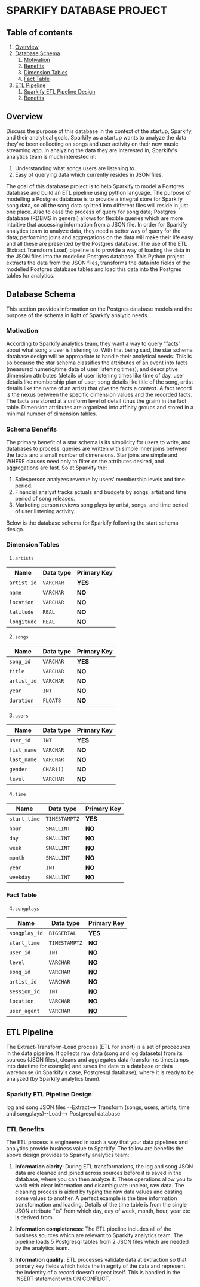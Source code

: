 # SPARKIFY DATABASE PROJECT

## Table of contents
1. [Overview](#Overview)
2. [Database Schema](#Database%20Schema)
    1. [Motivation](#Motivation)
    2. [Benefits](#Schema%20Benefits)
    3. [Dimension Tables](#Dimension%20Tables)
    4. [Fact Table](#Fact%20Table)
3. [ETL Pipeline](#ETL%20Pipeline)
    1. [Sparkify ETL Pipeline Design](#Sparkify%20ETL%20Pipeline%20Design)
    2. [Benefits](#ETL%20Benefits)

## Overview
Discuss the purpose of this database in the context of the startup, Sparkify, and their analytical goals.
Sparkify as a startup wants to analyze the data they've been collecting on songs and user activity on their new music streaming app. In analyzing the data they are interested in, Sparkify's analytics team is much interested in:
1. Understanding what songs users are listening to.
2. Easy of querying data which currently resides in JSON files.

The goal of this database project is to help Sparkify to model a Postgres database and build an ETL pipeline using python language. The purpose of modelling a Postgres database is to provide a integral store for Sparkify song data, so all the song data splitted into different files will reside in just one place. Also to ease the process of query for song data; Postgres database (RDBMS in general) allows for flexible queries which are more intuitive that accessing information from a JSON file. In order for Sparkify analytics team to analyze data, they need a better way of query for the data; performing joins and aggregations on the data will make their life easy and all these are presented by the Postgres database.
The use of the ETL (Extract Transform Load) pipeline is to provide a way of loading the data in the JSON files into the modelled Postgres database. This Python project extracts the data from the JSON files, transforms the data into fields of the modelled Postgres database tables and load this data into the Postgres tables for analytics.


## Database Schema
This section provides information on the Postgres database models and the purpose of the schema in light of Sparkify analytic needs. 

### Motivation
According to Sparkify analytics team, they want a way to query "facts" about what song a user is listening to. With that being said, the star schema database design will be appropriate to handle their analytical needs. This is so because the  star schema classifies the attributes of an event into facts (measured numeric/time data of user listening times), and descriptive dimension attributes (details of user listening times like time of day, user details like membership plan of user, song details like title of the song, artist details like the name of an artist) that give the facts a context. A fact record is the nexus between the specific dimension values and the recorded facts. The facts are stored at a uniform level of detail (thus the grain) in the fact table. Dimension attributes are organized into affinity groups and stored in a minimal number of dimension tables.

### Schema Benefits
The primary benefit of a star schema is its simplicity for users to write, and databases to process: queries are written with simple inner joins between the facts and a small number of dimensions. Star joins are simple and WHERE clauses need only to filter on the attributes desired, and aggregations are fast. So at Sparkify the:
1. Salesperson analyzes revenue by users' membership levels and time period.
2. Financial analyst tracks actuals and budgets by songs, artist and time period of song releases.
3. Marketing person reviews song plays by artist, songs, and time period of user listening activity.

Below is the database schema for Sparkify following the start schema design.

### Dimension Tables
1. `artists`

Name | Data type | Primary Key
--- | --- | ---
`artist_id` | `VARCHAR` | **YES**
`name` | `VARCHAR` | **NO**
`location` | `VARCHAR` | **NO**
`latitude` | `REAL` | **NO**
`longitude` | `REAL` | **NO**

2. `songs`

Name | Data type | Primary Key
--- | --- | ---
`song_id` | `VARCHAR` | **YES**
`title` | `VARCHAR` | **NO**
`artist_id` | `VARCHAR` | **NO**
`year` | `INT` | **NO**
`duration` | `FLOAT8` | **NO**

3. `users`

Name | Data type | Primary Key
--- | --- | ---
`user_id` | `INT` | **YES**
`fist_name` | `VARCHAR` | **NO**
`last_name` | `VARCHAR` | **NO**
`gender` | `CHAR(1)` | **NO**
`level` | `VARCHAR` | **NO**

4. `time`

Name | Data type | Primary Key
--- | --- | ---
`start_time` | `TIMESTAMPTZ` | **YES**
`hour` | `SMALLINT` | **NO**
`day` | `SMALLINT` | **NO**
`week` | `SMALLINT` | **NO**
`month` | `SMALLINT` | **NO**
`year` | `INT` | **NO**
`weekday` | `SMALLINT` | **NO**

### Fact Table
4. `songplays`

Name | Data type | Primary Key
--- | --- | ---
`songplay_id` | `BIGSERIAL` | **YES**
`start_time` | `TIMESTAMPTZ` | **NO**
`user_id` | `INT` | **NO**
`level` | `VARCHAR` | **NO**
`song_id` | `VARCHAR` | **NO**
`artist_id` | `VARCHAR` | **NO**
`session_id` | `INT` | **NO**
`location` | `VARCHAR` | **NO**
`user_agent` | `VARCHAR` | **NO**

## ETL Pipeline
The Extract-Transform-Load process (ETL for short) is a set of procedures in the data pipeline. It collects raw data (song and log datasets) from its sources (JSON files), cleans and aggregates data (transforms timestamps into datetime for example) and saves the data to a database or data warehouse (in Sparkify's case, Postgresql database), where it is ready to be analyzed (by Sparkify analytics team).

### Sparkify ETL Pipeline Design
log and song JSON files --Extract--> Transform (songs, users, artists, time and songplays)--Load--> Postgresql database

### ETL Benefits
The ETL process is engineered in such a way that your data pipelines and analytics provide business value to Sparkify. The follow are benefits the above design provides to Sparkify analytics team:

1. **Information clarity**: During ETL transformations, the log and song JSON data are cleaned and joined across sources before it is saved in the database, where you can then analyze it. These operations allow you to work with clear information and disambiguate unclear, raw data. The cleaning process is aided by typing the raw data values and casting some values to another. A perfect example is the time information transformation and loading. Details of the time table is from the single JSON attribute "ts" from which day, day of week, month, hour, year etc is derived from.

2. **Information completeness**: The ETL pipeline includes all of the business sources which are relevant to Sparkify analytics team. The pipeline loads 5 Postgresql tables from 2 JSON files which are needed by the analytics team.

3. **Information quality**: ETL processes validate data at extraction so that primary key fields which holds the integrity of the data and represent the indentity of a record doesn't repeat itself. This is handled in the INSERT statement with ON CONFLICT.
